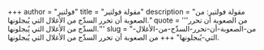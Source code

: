 +++
author = "فولتير"
title = "مقولة فولتير"
description = "مقولة فولتير: من الصعوبة أن تحرر السذّج من الأغلال التي يُبجلونها."
quote = '''من الصعوبة أن تحرر السذّج من الأغلال التي يُبجلونها.''' 
slug = "من-الصعوبة-أن-تحرر-السذّج-من-الأغلال-التي-يُبجلونها"
+++
من الصعوبة أن تحرر السذّج من الأغلال التي يُبجلونها.
